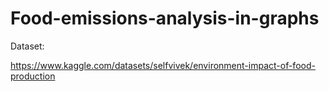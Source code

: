 # Food-emissions-analysis-in-graphs


Dataset:


https://www.kaggle.com/datasets/selfvivek/environment-impact-of-food-production
